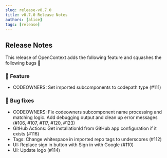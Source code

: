 ```yaml
---
slug: release-v0.7.0
title: v0.7.0 Release Notes
authors: [alice]
tags: [release]
---
```


## Release Notes

This release of OpenContext adds the following feature and squashes the following bugs :bug:

### :tada: Feature

- CODEOWNERS: Set imported subcomponents to codepath type (#111)

### :bug: Bug fixes

- CODEOWNERS: Fix codeowners subcomponent name processing and matching logic. Add debugging output and clean up error messages (#106, #107, #117, #120, #123)
- GitHub Actions: Get installationId from GitHub app configuration if it exists (#116)
- Tags: Change whitespace in imported repo tags to underscores (#112)
- UI: Replace sign in button with Sign in with Google (#110)
- UI: Update logo (#114)
